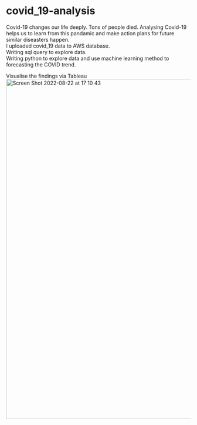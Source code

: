# covid_19-analysis

Covid-19 changes our life deeply. Tons of people died. Analysing Covid-19 helps us to learn from this pandamic and make action plans for future similar diseasters happen.\
I uploaded covid_19 data to AWS database. \
Writing sql query to explore data. \
Writing python to explore data and use machine learning method to forecasting the COVID trend. 

Visualise the findings via Tableau
<img width="925" alt="Screen Shot 2022-08-22 at 17 10 43" src="https://user-images.githubusercontent.com/52843167/186019835-a403bc45-3396-4d2f-b7aa-2d4fc88f98d0.png">
